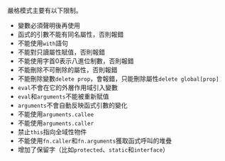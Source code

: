 嚴格模式主要有以下限制。

- 變數必須聲明後再使用
- 函式的引數不能有同名屬性，否則報錯
- 不能使用`with`語句
- 不能對只讀屬性賦值，否則報錯
- 不能使用字首0表示八進位制數，否則報錯
- 不能刪除不可刪除的屬性，否則報錯
- 不能刪除變數`delete prop`，會報錯，只能刪除屬性`delete global[prop]`
- `eval`不會在它的外層作用域引入變數
- `eval`和`arguments`不能被重新賦值
- `arguments`不會自動反映函式引數的變化
- 不能使用`arguments.callee`
- 不能使用`arguments.caller`
- 禁止`this`指向全域性物件
- 不能使用`fn.caller`和`fn.arguments`獲取函式呼叫的堆疊
- 增加了保留字（比如`protected`、`static`和`interface`）